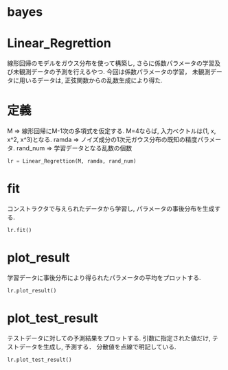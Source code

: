 # bayes
# Linear_Regrettion
線形回帰のモデルをガウス分布を使って構築し, さらに係数パラメータの学習及び未観測データの予測を行えるやつ. 
今回は係数パラメータの学習， 未観測データに用いるデータは, 正弦関数からの乱数生成により得た. 

# 定義
M => 線形回帰にM-1次の多項式を仮定する. M=4ならば, 入力ベクトルは(1, x, x^2, x^3)となる.
ramda => ノイズ成分の1次元ガウス分布の既知の精度パラメータ.
rand_num => 学習データとなる乱数の個数 

```python
lr = Linear_Regrettion(M, ramda, rand_num)
```

# fit
コンストラクタで与えられたデータから学習し, パラメータの事後分布を生成する. 

```python
lr.fit()
```

# plot_result
学習データに事後分布により得られたパラメータの平均をプロットする.

```python
lr.plot_result()
```

# plot_test_result
テストデータに対しての予測結果をプロットする. 
引数に指定された値だけ, テストデータを生成し, 予測する．
分散値を点線で明記している.

```python
lr.plot_test_result()
```
